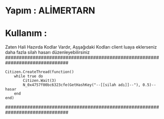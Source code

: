# Yapım : ALİMERTARN
# Kullanım :

Zaten Hali Hazırda Kodlar Vardır, Aşşağıdaki Kodları client luaya eklerseniz daha fazla silah hasarı düzenleyebilirsiniz
###############################################################################
```
Citizen.CreateThread(function()
    while true do
        Citizen.Wait(3)
        N_0x4757f00bc6323cfe(GetHashKey("--[[silah adı]]--"), 0.5)--hasar
    end
end)
```
###############################################################################
